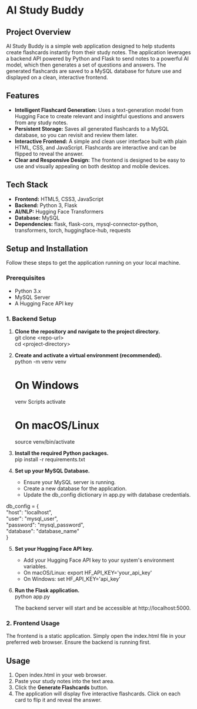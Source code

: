 # **AI Study Buddy**

## **Project Overview**

AI Study Buddy is a simple web application designed to help students create flashcards instantly from their study notes. The application leverages a backend API powered by Python and Flask to send notes to a powerful AI model, which then generates a set of questions and answers. The generated flashcards are saved to a MySQL database for future use and displayed on a clean, interactive frontend.

## **Features**

* **Intelligent Flashcard Generation:** Uses a text-generation model from Hugging Face to create relevant and insightful questions and answers from any study notes.  
* **Persistent Storage:** Saves all generated flashcards to a MySQL database, so you can revisit and review them later.  
* **Interactive Frontend:** A simple and clean user interface built with plain HTML, CSS, and JavaScript. Flashcards are interactive and can be flipped to reveal the answer.  
* **Clear and Responsive Design:** The frontend is designed to be easy to use and visually appealing on both desktop and mobile devices.

## **Tech Stack**

* **Frontend:** HTML5, CSS3, JavaScript  
* **Backend:** Python 3, Flask  
* **AI/NLP:** Hugging Face Transformers  
* **Database:** MySQL  
* **Dependencies:** flask, flask-cors, mysql-connector-python, transformers, torch, huggingface-hub, requests

## **Setup and Installation**

Follow these steps to get the application running on your local machine.

### **Prerequisites**

* Python 3.x  
* MySQL Server  
* A Hugging Face API key

### **1. Backend Setup**

1. **Clone the repository and navigate to the project directory.**  
   git clone <repo-url\>  
   cd <project-directory\>

2. **Create and activate a virtual environment (recommended).**  
   python -m venv venv  
   # On Windows  
   venv Scripts activate  
   # On macOS/Linux  
   source venv/bin/activate

3. **Install the required Python packages.**  
   pip install -r requirements.txt

4. **Set up your MySQL Database.**  
   * Ensure your MySQL server is running.  
   * Create a new database for the application.  
   * Update the db_config dictionary in app.py with database credentials.

db_config = {  
    "host": "localhost",  
    "user": "mysql_user",  
    "password": "mysql_password",  
    "database": "database_name"  
}

5. **Set your Hugging Face API key.**  
   * Add your Hugging Face API key to your system's environment variables.  
   * On macOS/Linux: export HF_API_KEY='your_api_key'  
   * On Windows: set HF_API_KEY='api_key'  
6. **Run the Flask application.**  
   python app.py

   The backend server will start and be accessible at http://localhost:5000.

### **2. Frontend Usage**

The frontend is a static application. Simply open the index.html file in your preferred web browser. Ensure the backend is running first.

## **Usage**

1. Open index.html in your web browser.  
2. Paste your study notes into the text area.  
3. Click the **Generate Flashcards** button.  
4. The application will display five interactive flashcards. Click on each card to flip it and reveal the answer.